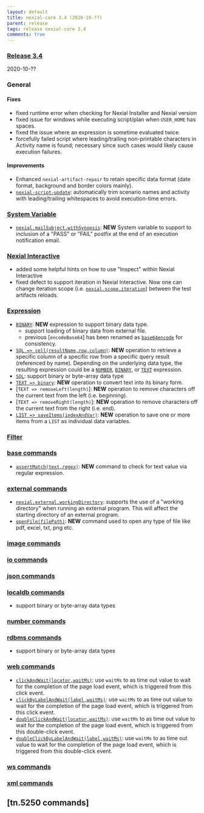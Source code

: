 ```yaml
---
layout: default
title: nexial-core 3.4 (2020-10-??)
parent: release
tags: release nexial-core 3.4
comments: true
---
```


### <a href="https://github.com/nexiality/nexial-core/releases/tag/nexial-core-v3.4_????" class="external-link" target="_nexial_link">Release 3.4</a>
2020-10-??


### General
#### Fixes
- fixed runtime error when checking for Nexial Installer and Nexial version
- fixed issue for windows while executing script/plan when `USER_HOME` has spaces.
- fixed the issue where an expression is sometime evaluated twice.
- forcefully failed script where leading/trailing non-printable characters in Activity name is found; 
  necessary since such cases would likely cause execution failures.

#### Improvements
- Enhanced `nexial-artifact-repair` to retain specific data format (date format, background and border colors mainly).
- [`nexial-script-update`](../userguide/BatchFiles#nexial-script-update): automatically trim scenario names and activity
  with leading/trailing whitespaces to avoid execution-time errors.


### [System Variable](../systemvars)
- [`nexial.mailSubject.withSynopsis`](../systemvars/index.html#nexial.mailSubject.withSynopsis): **NEW** System variable
  to support to inclusion of a "PASS" or "FAIL" postfix at the end of an execution notification email.


### [Nexial Interactive](../interactive)
- added some helpful hints on how to use "Inspect" within Nexial Interactive
- fixed defect to support iteration in Nexial Interactive. Now one can change iteration scope 
  (i.e. [`nexial.scope.iteration`](../systemvars/index.html#nexial.scope.iteration)) between the test artifacts reloads.


### [Expression](../expressions)
- [`BINARY`](../expressions/BINARYexpression): **NEW** expression to support binary data type.
  - support loading of binary data from external file.
  - previous [`encodeBase64`] has been renamed as [`base64encode`](../expressions/BINARYexpression#base64encode) for 
    consistency.
- [`SQL => cell(resultName,row,column)`](../expressions/SQLexpression.md#cellresultnamerowcolumn): **NEW** operation
  to retrieve a specific column of a specific row from a specific query result (referenced by name). Depending on the
  underlying data type, the resulting expression could be a [`NUMBER`](../expressions/NUMBERexpression), 
  [`BINARY`](../expressions/BINARYexpression), or [`TEXT`](../expressions/TEXTexpression) expression.
- [`SQL`](../expressions/SQLexpression): support binary or byte-array data type
- [`TEXT => binary`](../expressions/TEXTexpression#binary): **NEW** operation to convert text into its binary form.
- [`TEXT => removeLeft(length)`]: **NEW** operation to remove characters off the current text from the left (i.e. beginning).
- [`TEXT => removeRight(length)`]: **NEW** operation to remove characters off the current text from the right (i.e. end).
- [`LIST => saveItems(indexAndVar)`](../expressions/LISTexpression#saveitemsindexandvar): **NEW** operation to save one
  or more items from a `LIST` as individual data variables.


### [Filter](../flowcontrols/filter)
     
 
### [base commands](../commands/base)
- [`assertMatch(text,regex)`](../commands/base/assertMatch(text,regex)): **NEW** command to check for text value via
  regular expression.


### [external commands](../commands/external)
- [`nexial.external.workingDirectory`](../systemvars/index#nexial.external.workingDirectory): supports the use of a 
  "working directory" when running an external program. This will affect the starting directory of an external program.
- [`openFile(filePath)`](../commands/external/openFile(filePath)): **NEW** command used to 
   open any type of file like pdf, excel, txt, png etc.


### [image commands](../commands/image)


### [io commands](../commands/io)


### [json commands](../commands/json)


### [localdb commands](../commands/localdb)
- support binary or byte-array data types


### [number commands](../commands/number)


### [rdbms commands](../commands/rdbms)
- support binary or byte-array data types


### [web commands](../commands/web)
- [`clickAndWait(locator,waitMs)`](../commands/web/clickAndWait(locator,waitMs)): use `waitMs` to as time out value to 
  wait for the completion of the page load event, which is triggered from this click event.
- [`clickByLabelAndWait(label,waitMs)`](../commands/web/clickByLabelAndWait(label,waitMs)): use `waitMs` to as time out 
  value to wait for the completion of the page load event, which is triggered from this click event.
- [`doubleClickAndWait(locator,waitMs)`](../commands/web/doubleClickAndWait(locator,waitMs)): use `waitMs` to as time 
  out value to wait for the completion of the page load event, which is triggered from this double-click event.
- [`doubleClickByLabelAndWait(label,waitMs)`](../commands/web/doubleClickByLabelAndWait(label,waitMs)): use `waitMs` to 
  as time out value to wait for the completion of the page load event, which is triggered from this double-click event.


### [ws commands](../commands/ws)


### [xml commands](../commands/xml)


## [tn.5250 commands]
